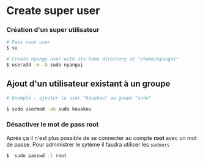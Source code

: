 # Create super user

### Création d'un super utilisateur

```bash
# Pass root user
$ su - 

# Create nyangy user with its home directory at "/home/nyangui"
$ useradd -m -G sudo nyangui
```

## Ajout d'un utilisateur existant à un groupe

```bash
# Exemple : ajouter le user "kouakou" au goupe "sudo"

$ sudo usermod -aG sudo kouakou
```

### Désactiver le mot de pass root

Après ça il n'est plus possible de se connecter au compte **root** avec un mot de passe. Pour administrer le sytème il faudra utiliser les `sudoers`

```bash
$  sudo passwd -l root
```


